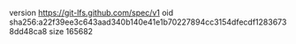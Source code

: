 version https://git-lfs.github.com/spec/v1
oid sha256:a22f39ee3c643aad340b140e41e1b70227894cc3154dfecdf12836738dd48ca8
size 165682
